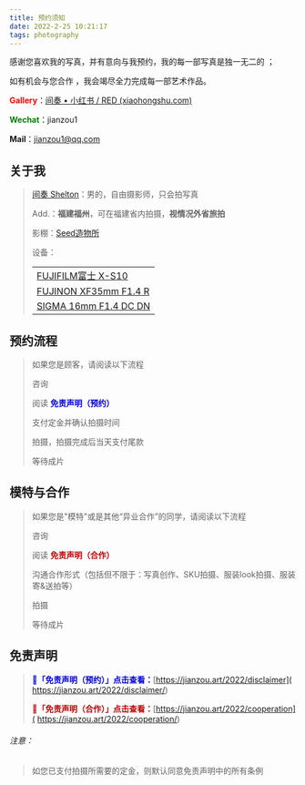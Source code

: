 ```yaml
---
title: 预约须知
date: 2022-2-25 10:21:17
tags: photography
---
```


感谢您喜欢我的写真，并有意向与我预约，我的每一部写真是独一无二的 ；

如有机会与您合作 ，我会竭尽全力完成每一部艺术作品。

<font color="red">**Gallery**</font>：[间奏 • 小红书 / RED (xiaohongshu.com)](https://www.xiaohongshu.com/user/profile/5cde55980000000010029557?xhsshare=CopyLink&appuid=5cde55980000000010029557&apptime=1647576045)

<font color="green">**Wechat**</font>：jianzou1

**Mail**：jianzou1@qq.com

## 关于我

> [间奏 Shelton](https://weibo.com/534778991)：男的，自由摄影师，只会拍写真
>
> Add.：**福建福州**，可在福建省内拍摄，**视情况外省旅拍**
>
> 影棚：[Seed造物所](https://j.map.baidu.com/71/QMLc)
>
> 设备：
>
> |                                                              |
> | ------------------------------------------------------------ |
> | [FUJIFILM富士 X-S10](https://fujifilm-x.com/zh-cn/products/cameras/x-s10/) |
> | [FUJINON XF35mm F1.4 R](https://fujifilm-x.com/zh-cn/products/lenses/xf35mmf14-r/) |
> | [SIGMA 16mm F1.4 DC DN  ](http://www.sigma-photo.com.cn/cs/lenses/cas/product/contemporary/c_16_14/) |

## 预约流程

> 如果您是顾客，请阅读以下流程
>
> 咨询
>
> 阅读 <font color="lightpurple">**免责声明（预约）**</font>
>
> 支付定金并确认拍摄时间
>
> 拍摄，拍摄完成后当天支付尾款
>
> 等待成片

## 模特与合作

> 如果您是"模特"或是其他“异业合作”的同学，请阅读以下流程
>
> 咨询
>
> 阅读 <font color="crismon">**免责声明（合作）**</font>
>
> 沟通合作形式（包括但不限于：写真创作、SKU拍摄、服装look拍摄、服装寄&送拍等）
>
> 拍摄
>
> 等待成片

## 免责声明

> <font color="lightpurple">**📄「免责声明（预约）」点击查看：**</font>[https://jianzou.art/2022/disclaimer]( https://jianzou.art/2022/disclaimer/)
>
> <font color="crismon">**📃「免责声明（合作）」点击查看：**</font>[https://jianzou.art/2022/cooperation]( https://jianzou.art/2022/cooperation/)

###### 注意：

> 如您已支付拍摄所需要的定金，则默认同意免责声明中的所有条例
